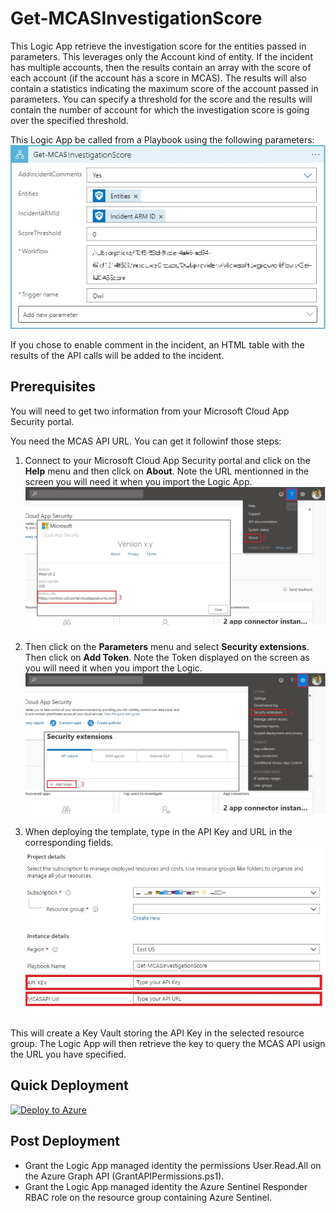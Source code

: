 # Get-MCASInvestigationScore

This Logic App retrieve the investigation score for the entities passed in parameters. This leverages only the Account kind of entity. If the incident has multiple accounts, then the results contain an array with the score of each account (if the account has a score in MCAS). The results will also contain a statistics indicating the maximum score of the account passed in parameters. You can specify a threshold for the score and the results will contain the number of account for which the investigation score is going over the specified threshold.

This Logic App be called from a Playbook using the following parameters:
![Step 2](images/Step_2.jpg)

If you chose to enable comment in the incident, an HTML table with the results of the API calls will be added to the incident. 

## Prerequisites

You will need to get two information from your Microsoft Cloud App Security portal.

You need the MCAS API URL. You can get it followinf those steps:

1. Connect to your Microsoft Cloud App Security portal and click on the **Help** menu and then click on **About**. Note the URL mentionned in the screen you will need it when you import the Logic App. 
![Step 0](images/Step_0.jpg)

2. Then click on the **Parameters** menu and select **Security extensions**. Then click on **Add Token**. Note the Token displayed on the screen as you will need it when you import the Logic.
![Step 1](images/Step_1.jpg)

3. When deploying the template, type in the API Key and URL in the corresponding fields.
![Step 3](images/Step_3.jpg)

This will create a Key Vault storing the API Key in the selected resource group. The Logic App will then retrieve the key to query the MCAS API usign the URL you have specified.

## Quick Deployment

[![Deploy to Azure](https://aka.ms/deploytoazurebutton)](https://portal.azure.com/#create/Microsoft.Template/uri/https%3A%2F%2Fraw.githubusercontent.com%2Fbriandelmsft%2FSentinelAutomationModules%2FMCASScore%2FModules%2FMCASModule%2Fazuredeploy.json)

## Post Deployment

- Grant the Logic App managed identity the permissions User.Read.All on the Azure Graph API (GrantAPIPermissions.ps1).
- Grant the Logic App managed identity the Azure Sentinel Responder RBAC role on the resource group containing Azure Sentinel.

